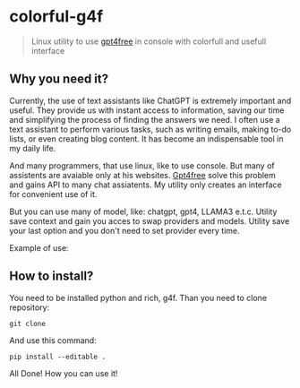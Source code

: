 # colorful-g4f

> Linux utility to use [gpt4free](https://github.com/xtekky/gpt4free) in console with colorfull and usefull interface

## Why you need it?
Currently, the use of text assistants like ChatGPT is extremely important and useful. They provide us with instant access to information, saving our time and simplifying the process of finding the answers we need. I often use a text assistant to perform various tasks, such as writing emails, making to-do lists, or even creating blog content. It has become an indispensable tool in my daily life.

And many programmers, that use linux, like to use console. But many of assistents are avaiable only at his websites. [Gpt4free](https://github.com/xtekky/gpt4free) solve this problem and gains API to many chat assiatents. My utility only creates an interface for convenient use of it.

But you can use many of model, like: chatgpt, gpt4, LLAMA3 e.t.c.
Utility save context and gain you acces to swap providers and models. Utility save your last option and you don't need to set provider every time.

Example of use:


## How to install?
You need to be installed python and rich, g4f.
Than you need to clone repository:

    git clone
And use this command:

    pip install --editable .
All Done! How you can use it!